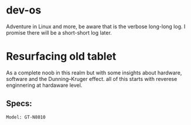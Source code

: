 # dev-os

Adventure in Linux and more, be aware that is the verbose long-long log. I promise there will be a short-short log later. 

# Resurfacing old tablet

As a complete noob in this realm but with some insights about hardware, software and the Dunning–Kruger effect. all of this starts with reverese enginnering at hardaware level.

## Specs:

```
Model: GT-N8010

```
